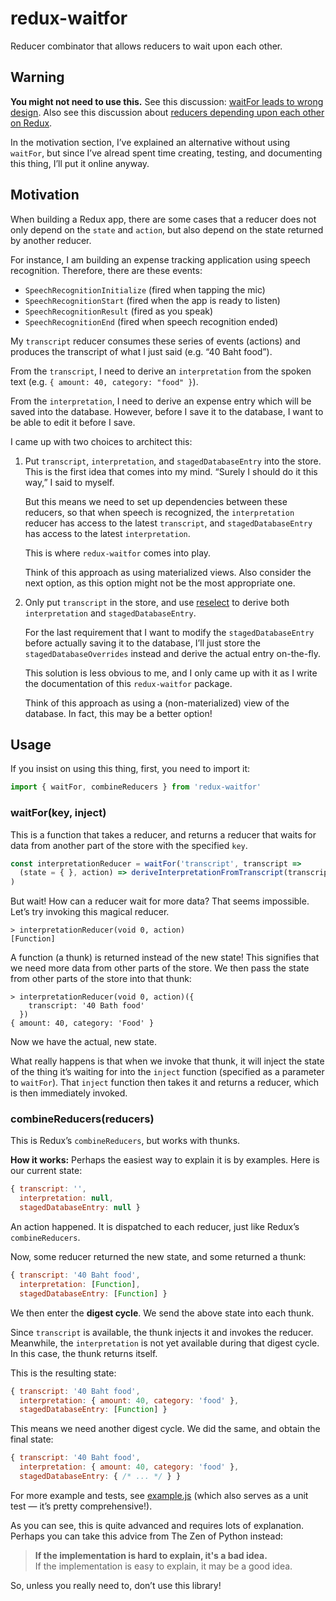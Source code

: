 
redux-waitfor
=============

Reducer combinator that allows reducers to wait upon each other.


Warning
-------

__You might not need to use this.__
See this discussion: [waitFor leads to wrong design](https://github.com/facebook/flux/issues/209).
Also see this discussion about [reducers depending upon each other on Redux](https://gist.github.com/gaearon/d77ca812015c0356654f#gistcomment-1466314).

In the motivation section, I’ve explained an alternative without using `waitFor`,
but since I’ve alread spent time creating, testing, and documenting this thing,
I’ll put it online anyway.


Motivation
----------

When building a Redux app, there are some cases that a reducer does not only
depend on the `state` and `action`, but also depend on the state returned by
another reducer.

For instance, I am building an expense tracking application using speech
recognition. Therefore, there are these events:

- `SpeechRecognitionInitialize` (fired when tapping the mic)
- `SpeechRecognitionStart` (fired when the app is ready to listen)
- `SpeechRecognitionResult` (fired as you speak)
- `SpeechRecognitionEnd` (fired when speech recognition ended)

My `transcript` reducer consumes these series of events (actions) and produces
the transcript of what I just said (e.g. “40 Baht food”).

From the `transcript`, I need to derive an `interpretation` from the spoken text
(e.g. `{ amount: 40, category: "food" }`).

From the `interpretation`, I need to derive an expense entry which will be saved
into the database.
However, before I save it to the database, I want to be able to edit it before I save.

I came up with two choices to architect this:

1. Put `transcript`, `interpretation`, and `stagedDatabaseEntry` into the store.
   This is the first idea that comes into my mind.
   “Surely I should do it this way,” I said to myself.

   But this means we need to set up dependencies between these reducers,
   so that when speech is recognized, the `interpretation` reducer has access
   to the latest `transcript`, and `stagedDatabaseEntry` has access to the
   latest `interpretation`.

   This is where `redux-waitfor` comes into play.

   Think of this approach as using materialized views.
   Also consider the next option, as this option might not be the most appropriate one.

2. Only put `transcript` in the store, and use [reselect](https://github.com/rackt/reselect)
   to derive both `interpretation` and `stagedDatabaseEntry`.

   For the last requirement that I want to modify the `stagedDatabaseEntry` before
   actually saving it to the database, I’ll just store the `stagedDatabaseOverrides`
   instead and derive the actual entry on-the-fly.

   This solution is less obvious to me, and I only came up with it as I write
   the documentation of this `redux-waitfor` package.

   Think of this approach as using a (non-materialized) view of the database.
   In fact, this may be a better option!


Usage
-----

If you insist on using this thing, first, you need to import it:

```js
import { waitFor, combineReducers } from 'redux-waitfor'
```

### waitFor(key, inject)

This is a function that takes a reducer, and returns a reducer that waits for
data from another part of the store with the specified `key`.

```js
const interpretationReducer = waitFor('transcript', transcript =>
  (state = { }, action) => deriveInterpretationFromTranscript(transcript)
)
```

But wait! How can a reducer wait for more data? That seems impossible.
Let’s try invoking this magical reducer.

```
> interpretationReducer(void 0, action)
[Function]
```

A function (a thunk) is returned instead of the new state!
This signifies that we need more data from other parts of the store.
We then pass the state from other parts of the store into that thunk:

```
> interpretationReducer(void 0, action)({
    transcript: '40 Bath food'
  })
{ amount: 40, category: 'Food' }
```

Now we have the actual, new state.

What really happens is that when we invoke that thunk, it will inject
the state of the thing it’s waiting for into the `inject` function
(specified as a parameter to `waitFor`).
That `inject` function then takes it and returns a reducer,
which is then immediately invoked.


### combineReducers(reducers)

This is Redux’s `combineReducers`, but works with thunks.

__How it works:__ Perhaps the easiest way to explain it is by examples.
Here is our current state:

```js
{ transcript: '',
  interpretation: null,
  stagedDatabaseEntry: null }
```

An action happened. It is dispatched to each reducer, just like Redux’s `combineReducers`.

Now, some reducer returned the new state, and some returned a thunk:

```js
{ transcript: '40 Baht food',
  interpretation: [Function],
  stagedDatabaseEntry: [Function] }
```

We then enter the __digest cycle__. We send the above state into each thunk.

Since `transcript` is available, the thunk injects it and invokes the reducer.
Meanwhile, the `interpretation` is not yet available during that digest cycle.
In this case, the thunk returns itself.

This is the resulting state:

```js
{ transcript: '40 Baht food',
  interpretation: { amount: 40, category: 'food' },
  stagedDatabaseEntry: [Function] }
```

This means we need another digest cycle.
We did the same, and obtain the final state:

```js
{ transcript: '40 Baht food',
  interpretation: { amount: 40, category: 'food' },
  stagedDatabaseEntry: { /* ... */ } }
```

For more example and tests, see [example.js](example.js) (which also serves as a unit test — it’s pretty comprehensive!).

As you can see, this is quite advanced and requires lots of explanation.
Perhaps you can take this advice from The Zen of Python instead:

> __If the implementation is hard to explain, it's a bad idea.__<br />
> If the implementation is easy to explain, it may be a good idea.

So, unless you really need to, don’t use this library!
